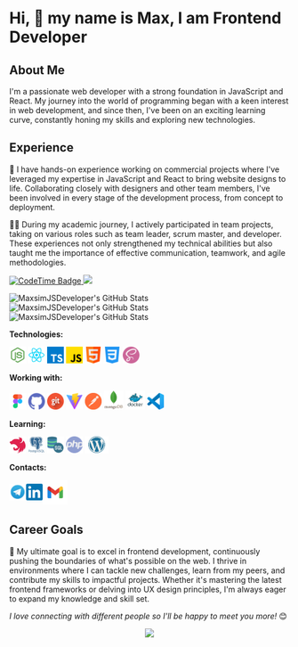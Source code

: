 # Hi, 👋 my name is Max, I am Frontend Developer

## About Me

I'm a passionate web developer with a strong foundation in JavaScript and React. My journey into the world of programming began with a keen interest in web development, and since then, I've been on an exciting learning curve, constantly honing my skills and exploring new technologies.

## Experience

🚀 I have hands-on experience working on commercial projects where I've leveraged my expertise in JavaScript and React to bring website designs to life. Collaborating closely with designers and other team members, I've been involved in every stage of the development process, from concept to deployment.

👨‍💻 During my academic journey, I actively participated in team projects, taking on various roles such as team leader, scrum master, and developer. These experiences not only strengthened my technical abilities but also taught me the importance of effective communication, teamwork, and agile methodologies.

<p align="left">
<a href="https://codetime.dev/ua/dashboard" target="_blank">
<img href="https://codetime.dev" alt="CodeTime Badge" src="https://img.shields.io/endpoint?style=social&color=222&url=https%3A%2F%2Fapi.codetime.dev%2Fshield%3Fid%3D25783%26project%3D%26in=0" height="20">
</a>
<a href="https://visitcount.itsvg.in">
  <img src="https://visitcount.itsvg.in/api?id=MaxsimJSDeveloper&label=Profile%20Views&pretty=true" height="20"/>
</a>
</p>

<img src="https://github-readme-stats.vercel.app/api?username=MaxsimJSDeveloper&theme=tokyonight&show_icons=true&hide_border=true&count_private=true" alt="MaxsimJSDeveloper's GitHub Stats" />

<img src="https://github-readme-stats.vercel.app/api/top-langs/?username=MaxsimJSDeveloper&theme=tokyonight&show_icons=true&hide_border=true&layout=compact" alt="MaxsimJSDeveloper's GitHub Stats" />

<img src="https://github-readme-streak-stats.herokuapp.com/?user=MaxsimJSDeveloper&theme=tokyonight&hide_border=true" alt="MaxsimJSDeveloper's GitHub Stats" />

**Technologies:**

<a href="https://nodejs.org/en" title="Node.js" target="_blank"><img src="icons/node.png" width="30"/></a>
<a href="https://reactjs.org/" title="React" target="_blank"><img src="icons/react.png" width="30"/></a>
<a href="https://www.typescriptlang.org/" title="TypeScript" target="_blank"><img src="icons/typescript.png" width="30"/></a>
<a href="https://www.javascript.com/" title="JavaScript" target="_blank"><img src="icons/js.png" width="30"/></a>
<a href="https://html.com/" title="HTML" target="_blank"><img src="icons/html.png" width="30"/></a>
<a href="https://css.in.ua/" title="CSS" target="_blank"><img src="icons/css.png" width="30"/></a>
<a href="https://sass-lang.com/" title="SASS" target="_blank"><img src="icons/sass.png" width="30"/></a>

**Working with:**

<a href="https://www.figma.com/" title="Figma" target="_blank"><img src="icons/figma.png" width="30"/></a>
<a href="https://github.com/" title="GitHub" target="_blank"><img src="icons/github.png" width="30"/></a>
<a href="https://git-scm.com/" title="Git" target="_blank"><img src="icons/git.png" width="30"/></a>
<a href="https://vitejs.dev/" title="Vite" target="_blank"><img src="icons/vite.png" width="30"/></a>
<a href="https://www.postman.com/" title="Postman" target="_blank"><img src="icons/postman.png" width="30"/></a>
<a href="https://code.visualstudio.com/" title="VSCode" target="_blank"><img src="icons/mongodb.png" height="35" width="35"/></a>
<a href="https://code.visualstudio.com/" title="VSCode" target="_blank"><img src="icons/docker.png" width="35"/></a>
<a href="https://code.visualstudio.com/" title="VSCode" target="_blank"><img src="icons/vsCode.png" width="30"/></a>

**Learning:**

<a href="https://nestjs.com/" title="Nestjs" target="_blank"><img src="icons/nestJS.png" width="30"/></a>
<a href="https://www.postgresql.org/" title="PostgreSQL" target="_blank"><img src="icons/postgresql.png" width="30"/></a>
<a href="https://www.mysql.com/" title="MySQL" target="_blank"><img src="icons/sql.png" width="30"/></a>
<a href="https://www.php.net/" title="PHP" target="_blank"><img src="icons/php.png" width="30"/></a>
<a href="https://developer.wordpress.org/" title="Wordpress" target="_blank"><img src="icons/wordpress.png" height="30"/></a>

**Contacts:**

<div style="display: flex; align-items: center;">
<a href="https://t.me/JsWEB_Developer" title="Telegram" target="_blank"><img src="icons/tg.png" width="30"/></a>
<a href="http://www.linkedin.com/in/maksymholovko/" title="LinkedIn" target="_blank"><img src="icons/linkedIn.webp" width="30"/></a>
<a href="mailto:golovkomaksim852@gmail.com"><img src="icons/gmail.png" width="45" height="45"/></a></div>

## Career Goals

🎯 My ultimate goal is to excel in frontend development, continuously pushing the boundaries of what's possible on the web. I thrive in environments where I can tackle new challenges, learn from my peers, and contribute my skills to impactful projects. Whether it's mastering the latest frontend frameworks or delving into UX design principles, I'm always eager to expand my knowledge and skill set.

<em>I love connecting with different people so I'll be happy to meet you more!</em> 😊<div align="center">
<img src="https://media.giphy.com/media/LnQjpWaON8nhr21vNW/giphy.gif" width="60">

</div>
